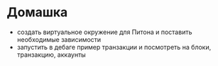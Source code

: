 # Домашка

- создать виртуальное окружение для Питона и поставить необходимые зависимости
- запустить в дебаге пример транзакции и посмотреть на блоки, транзакцию, аккаунты
